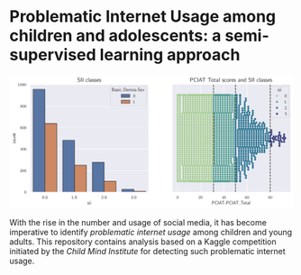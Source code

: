 # Problematic Internet Usage among children and adolescents: a semi-supervised learning approach

![intro_image](./images/sii_class.png)

With the rise in the number and usage of social media, it has become imperative to identify *problematic internet usage* among children and young adults. This repository contains analysis based on a Kaggle competition initiated by the *Child Mind Institute* for detecting such problematic internet usage.

